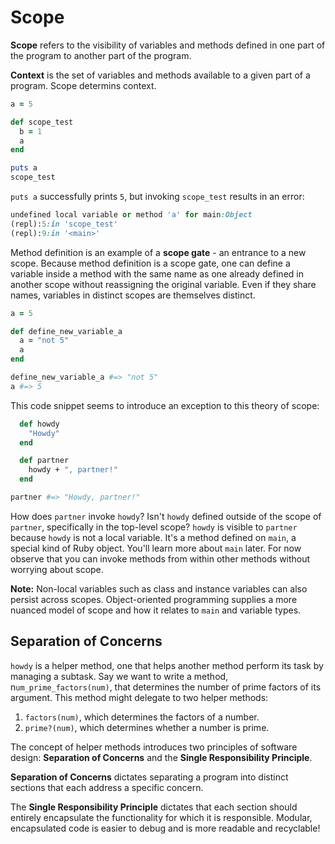 # Scope

**Scope** refers to the visibility of variables and methods defined in one part of the program to another part of the program. 

**Context** is the set of variables and methods available to a given part of a program. Scope determins context.

```ruby
a = 5

def scope_test
  b = 1
  a
end

puts a
scope_test
```

`puts a` successfully prints `5`, but invoking `scope_test` results in an error:

```ruby
undefined local variable or method 'a' for main:Object
(repl):5:in 'scope_test'
(repl):9:in '<main>'
```

Method definition is an example of a **scope gate** - an entrance to a new scope. Because method definition is a scope gate, one can define a variable inside a method with the same name as one already defined in another scope without reassigning the original variable. Even if they share names, variables in distinct scopes are themselves distinct.

```ruby
a = 5

def define_new_variable_a
  a = "not 5"
  a
end

define_new_variable_a #=> "not 5"
a #=> 5
```

This code snippet seems to introduce an exception to this theory of scope:

```ruby
  def howdy
    "Howdy"
  end

  def partner
    howdy + ", partner!"
  end

partner #=> "Howdy, partner!"
```

How does `partner` invoke `howdy`? Isn't `howdy` defined outside of the scope of `partner`, specifically in the top-level scope? `howdy` is visible to `partner` because `howdy` is not a local variable. It's a method defined on `main`, a special kind of Ruby object. You'll learn more about `main` later. For now observe that you can invoke methods from within other methods without worrying about scope.

**Note:** Non-local variables such as class and instance variables can also persist across scopes. Object-oriented programming supplies a more nuanced model of scope and how it relates to `main` and variable types.

## Separation of Concerns

`howdy` is a helper method, one that helps another method perform its task by managing a subtask. Say we want to write a method, n`um_prime_factors(num)`, that determines the number of prime factors of its argument. This method might delegate to two helper methods:

1. `factors(num)`, which determines the factors of a number.
2. `prime?(num)`, which determines whether a number is prime.

The concept of helper methods introduces two principles of software design: **Separation of Concerns** and the **Single Responsibility Principle**. 

**Separation of Concerns** dictates separating a program into distinct sections that each address a specific concern. 

The **Single Responsibility Principle** dictates that each section should entirely encapsulate the functionality for which it is responsible. Modular, encapsulated code is easier to debug and is more readable and recyclable!

